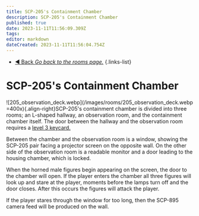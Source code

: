```yaml
---
title: SCP-205's Containment Chamber
description: SCP-205's Containment Chamber
published: true
date: 2023-11-11T11:56:09.309Z
tags: 
editor: markdown
dateCreated: 2023-11-11T11:56:04.754Z
---
```


- [:arrow_backward: Back *Go back to the rooms page.*](/en/game/rooms)
{.links-list}
# SCP-205's Containment Chamber
![205_observation_deck.webp](/images/rooms/205_observation_deck.webp =400x){.align-right}SCP-205's containment chamber is divided into three rooms; an L-shaped hallway, an observation room, and the containment chamber itself. The door between the hallway and the observation room requires a [level 3 keycard.](/e/en/game/items/Keycards)

Between the chamber and the observation room is a window, showing the SCP-205 pair facing a projector screen on the opposite wall. On the other side of the observation room is a readable monitor and a door leading to the housing chamber, which is locked.

When the horned male figures begin appearing on the screen, the door to the chamber will open. If the player enters the chamber all three figures will look up and stare at the player, moments before the lamps turn off and the door closes. After this occurs the figures will attack the player.

If the player stares through the window for too long, then the SCP-895 camera feed will be produced on the wall.